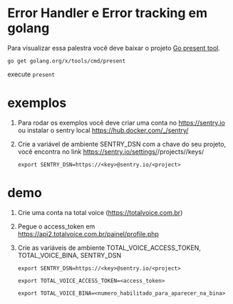 # Error Handler e Error tracking em golang

Para visualizar essa palestra você deve baixar o projeto [Go present tool](https://godoc.org/golang.org/x/tools/cmd/present).

`go get golang.org/x/tools/cmd/present`

execute `present`

# exemplos

1. Para rodar os exemplos você deve criar uma conta no https://sentry.io ou instalar o sentry local https://hub.docker.com/_/sentry/
2. Crie a variável de ambiente SENTRY_DSN com a chave do seu projeto, você encontra no link https://sentry.io/settings/<organization>/projects/<project>/keys/
	
	`export SENTRY_DSN=https://<key>@sentry.io/<project>`

# demo

1. Crie uma conta na total voice (https://totalvoice.com.br)
2. Pegue o access_token em https://api2.totalvoice.com.br/painel/profile.php
3. Crie as variáveis de ambiente TOTAL_VOICE_ACCESS_TOKEN, TOTAL_VOICE_BINA, SENTRY_DSN
	
	`export SENTRY_DSN=https://<key>@sentry.io/<project>`
	
	`export TOTAL_VOICE_ACCESS_TOKEN=<access_token>`
	
	`export TOTAL_VOICE_BINA=<numero_habilitado_para_aparecer_na_bina>`

